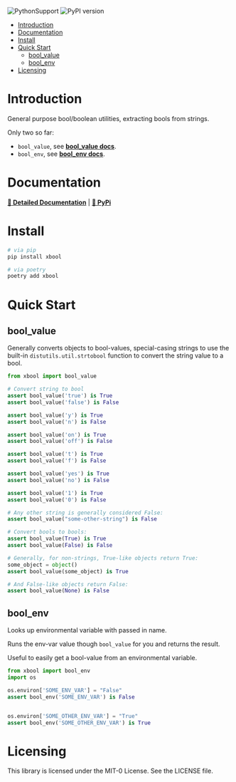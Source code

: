![PythonSupport](https://img.shields.io/static/v1?label=python&message=%203.10|%203.11|%203.12&color=blue?style=flat-square&logo=python)
![PyPI version](https://badge.fury.io/py/xbool.svg?)

- [Introduction](#introduction)
- [Documentation](#documentation)
- [Install](#install)
- [Quick Start](#quick-start)
    * [bool_value](#bool_value)
    * [bool_env](#bool_env)
- [Licensing](#licensing)

# Introduction

General purpose bool/boolean utilities, extracting bools from strings.

Only two so far:

- `bool_value`, see **[bool_value docs](https://xyngular.github.io/py-xbool/latest/)**.
- `bool_env`, see **[bool_env docs](https://xyngular.github.io/py-xbool/latest/)**.

# Documentation

**[📄 Detailed Documentation](https://xyngular.github.io/py-xbool/latest/)** | **[🐍 PyPi](https://pypi.org/project/xbool/)**

# Install

```bash
# via pip
pip install xbool

# via poetry
poetry add xbool
```

# Quick Start

## bool_value

Generally converts objects to bool-values, special-casing strings
to use the built-in `distutils.util.strtobool` function to convert the string value
to a bool.

```python
from xbool import bool_value

# Convert string to bool
assert bool_value('true') is True
assert bool_value('false') is False

assert bool_value('y') is True
assert bool_value('n') is False

assert bool_value('on') is True
assert bool_value('off') is False

assert bool_value('t') is True
assert bool_value('f') is False

assert bool_value('yes') is True
assert bool_value('no') is False

assert bool_value('1') is True
assert bool_value('0') is False

# Any other string is generally considered False:
assert bool_value("some-other-string") is False

# Convert bools to bools:
assert bool_value(True) is True
assert bool_value(False) is False

# Generally, for non-strings, True-like objects return True:
some_object = object()
assert bool_value(some_object) is True

# And False-like objects return False:
assert bool_value(None) is False
```

## bool_env

Looks up environmental variable with passed in name.

Runs the env-var value though `bool_value` for you and returns the result.

Useful to easily get a bool-value from an environmental variable.

```python
from xbool import bool_env
import os

os.environ['SOME_ENV_VAR'] = "False"
assert bool_env('SOME_ENV_VAR') is False


os.environ['SOME_OTHER_ENV_VAR'] = "True"
assert bool_env('SOME_OTHER_ENV_VAR') is True
```


# Licensing

This library is licensed under the MIT-0 License. See the LICENSE file.
